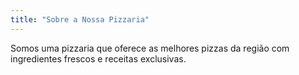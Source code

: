 ```yaml
---
title: "Sobre a Nossa Pizzaria"
---
```

Somos uma pizzaria que oferece as melhores pizzas da região com ingredientes frescos e receitas exclusivas.
